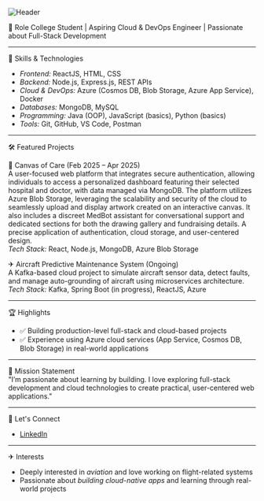 ![Header](./github-header-image)

💼 Role
College Student | Aspiring Cloud & DevOps Engineer | Passionate about Full-Stack Development

---

🚀 Skills & Technologies
- *Frontend:* ReactJS, HTML, CSS
- *Backend:* Node.js, Express.js, REST APIs  
- *Cloud & DevOps:* Azure (Cosmos DB, Blob Storage, Azure App Service), Docker  
- *Databases:* MongoDB, MySQL  
- *Programming:* Java (OOP), JavaScript (basics), Python (basics)  
- *Tools:* Git, GitHub, VS Code, Postman

---

🛠 Featured Projects

🎨 Canvas of Care (Feb 2025 – Apr 2025)  
A user-focused web platform that integrates secure authentication, allowing individuals to access a personalized dashboard featuring their selected hospital and doctor, with data managed via MongoDB. The platform utilizes Azure Blob Storage, leveraging the scalability and security of the cloud to seamlessly upload and display artwork created on an interactive canvas. It also includes a discreet MedBot assistant for conversational support and dedicated sections for both the drawing gallery and fundraising details. A precise application of authentication, cloud storage, and user-centered design.  
*Tech Stack:* React, Node.js, MongoDB, Azure Blob Storage

✈ Aircraft Predictive Maintenance System (Ongoing)  
A Kafka-based cloud project to simulate aircraft sensor data, detect faults, and manage auto-grounding of aircraft using microservices architecture.  
*Tech Stack:* Kafka, Spring Boot (in progress), ReactJS, Azure

---

🏆 Highlights
- ✅ Building production-level full-stack and cloud-based projects  
- ✅ Experience using Azure cloud services (App Service, Cosmos DB, Blob Storage) in real-world applications

---

🧭 Mission Statement  
"I’m passionate about learning by building. I love exploring full-stack development and cloud technologies to create practical, user-centered web applications."

---

🔗 Let's Connect
- [LinkedIn](https://linkedin.com/in/sanjeta-singh)
---

✈ Interests
- Deeply interested in *aviation* and love working on flight-related systems  
- Passionate about *building cloud-native apps* and learning through real-world projects

